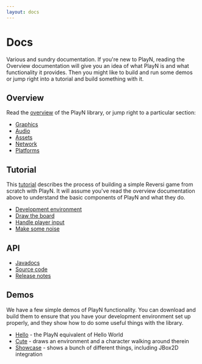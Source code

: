 ```yaml
---
layout: docs
---
```


# Docs

Various and sundry documentation. If you're new to PlayN, reading the Overview documentation will
give you an idea of what PlayN is and what functionality it provides. Then you might like to build
and run some demos or jump right into a tutorial and build something with it.

## Overview

Read the [overview](overview.html) of the PlayN library, or jump right to a particular section:

* [Graphics](overview.html#graphics)
* [Audio](overview.html#audio)
* [Assets](overview.html.html#assets)
* [Network](overview.html#network)
* [Platforms](overview.html#platform)

## Tutorial

This [tutorial](tutorial.html) describes the process of building a simple Reversi game from scratch
with PlayN. It will assume you've read the overview documentation above to understand the basic
components of PlayN and what they do.

* [Development environment](tutorial.html#environment)
* [Draw the board](tutorial.html#drawing)
* [Handle player input](tutorial.html#input)
* [Make some noise](tutorial.html#audio)

## API

* [Javadocs](api)
* [Source code](http://github.com/playn/playn)
* [Release notes](release_notes.html)

## Demos

We have a few simple demos of PlayN functionality. You can download and build them to ensure that
you have your development environment set up properly, and they show how to do some useful things
with the library.

* [Hello] - the PlayN equivalent of Hello World
* [Cute] - draws an environment and a character walking around therein
* [Showcase] - shows a bunch of different things, including JBox2D integration

[Hello]: http://github.com/playn/playn-samples/tree/master/hello
[Cute]: http://github.com/playn/playn-samples/tree/master/cute
[Showcase]: http://github.com/playn/playn-samples/tree/master/showcase
